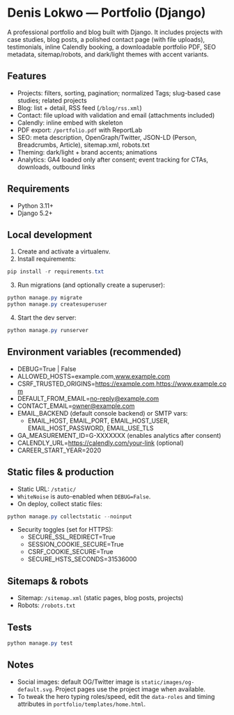 # Denis Lokwo — Portfolio (Django)

A professional portfolio and blog built with Django. It includes projects with case studies, blog posts, a polished contact page (with file uploads), testimonials, inline Calendly booking, a downloadable portfolio PDF, SEO metadata, sitemap/robots, and dark/light themes with accent variants.

## Features
- Projects: filters, sorting, pagination; normalized Tags; slug-based case studies; related projects
- Blog: list + detail, RSS feed (`/blog/rss.xml`)
- Contact: file upload with validation and email (attachments included)
- Calendly: inline embed with skeleton
- PDF export: `/portfolio.pdf` with ReportLab
- SEO: meta description, OpenGraph/Twitter, JSON-LD (Person, Breadcrumbs, Article), sitemap.xml, robots.txt
- Theming: dark/light + brand accents; animations
- Analytics: GA4 loaded only after consent; event tracking for CTAs, downloads, outbound links

## Requirements
- Python 3.11+
- Django 5.2+

## Local development

1. Create and activate a virtualenv.
2. Install requirements:

```powershell
pip install -r requirements.txt
```

3. Run migrations (and optionally create a superuser):

```powershell
python manage.py migrate
python manage.py createsuperuser
```

4. Start the dev server:

```powershell
python manage.py runserver
```

## Environment variables (recommended)
- DEBUG=True | False
- ALLOWED_HOSTS=example.com,www.example.com
- CSRF_TRUSTED_ORIGINS=https://example.com,https://www.example.com
- DEFAULT_FROM_EMAIL=no-reply@example.com
- CONTACT_EMAIL=owner@example.com
- EMAIL_BACKEND (default console backend) or SMTP vars:
	- EMAIL_HOST, EMAIL_PORT, EMAIL_HOST_USER, EMAIL_HOST_PASSWORD, EMAIL_USE_TLS
- GA_MEASUREMENT_ID=G-XXXXXXX (enables analytics after consent)
- CALENDLY_URL=https://calendly.com/your-link (optional)
- CAREER_START_YEAR=2020

## Static files & production
- Static URL: `/static/`
- `WhiteNoise` is auto-enabled when `DEBUG=False`.
- On deploy, collect static files:

```powershell
python manage.py collectstatic --noinput
```

- Security toggles (set for HTTPS):
	- SECURE_SSL_REDIRECT=True
	- SESSION_COOKIE_SECURE=True
	- CSRF_COOKIE_SECURE=True
	- SECURE_HSTS_SECONDS=31536000

## Sitemaps & robots
- Sitemap: `/sitemap.xml` (static pages, blog posts, projects)
- Robots: `/robots.txt`

## Tests
```powershell
python manage.py test
```

## Notes
- Social images: default OG/Twitter image is `static/images/og-default.svg`. Project pages use the project image when available.
- To tweak the hero typing roles/speed, edit the `data-roles` and timing attributes in `portfolio/templates/home.html`.

